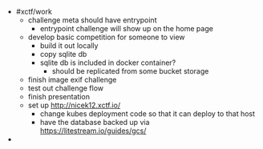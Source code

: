 - #xctf/work
	- challenge meta should have entrypoint
		- entrypoint challenge will show up on the home page
	- develop basic competition for someone to view
		- build it out locally
		- copy sqlite db
		- sqlite db is included in docker container?
			- should be replicated from some bucket storage
	- finish image exif challenge
	- test out challenge flow
	- finish presentation
	- set up http://nicek12.xctf.io/
		- change kubes deployment code so that it can deploy to that host
		- have the database backed up via https://litestream.io/guides/gcs/
-